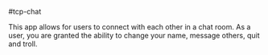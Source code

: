 #tcp-chat

This app allows for users to connect with each other in a chat room.
As a user, you are granted the ability to change your name, message others, quit and troll.
